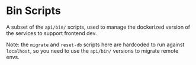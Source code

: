 # Bin Scripts

A subset of the `api/bin/` scripts, used to manage the dockerized version of
the services to support frontend dev.

Note: the `migrate` and `reset-db` scripts here are hardcoded to run against
`localhost`, so you need to use the `api/bin/` versions to migrate remote envs.
